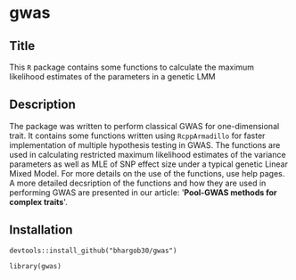 # gwas
## Title
This `R` package contains some functions to calculate the maximum likelihood estimates of the parameters in a genetic LMM
## Description 
The package was written to perform classical GWAS for one-dimensional trait. It contains
some functions written using `RcppArmadillo` for faster implementation of multiple hypothesis
testing in GWAS. The functions are used in calculating restricted maximum likelihood estimates
of the variance parameters as well as MLE of SNP effect size under a typical genetic Linear Mixed Model. 
For more details on the use of the functions, use help pages. A more detailed decsription of the functions and how they are used in performing GWAS
are presented in our article: '**Pool-GWAS methods for complex traits**'.
## Installation 
`devtools::install_github("bhargob30/gwas")`

`library(gwas)`
